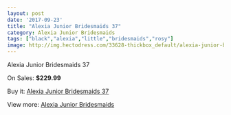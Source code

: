 ```yaml
---
layout: post
date: '2017-09-23'
title: "Alexia Junior Bridesmaids 37"
category: Alexia Junior Bridesmaids
tags: ["black","alexia","little","bridesmaids","rosy"]
image: http://img.hectodress.com/33628-thickbox_default/alexia-junior-bridesmaids-37.jpg
---
```

Alexia Junior Bridesmaids 37

On Sales: **$229.99**
<a href="https://www.hectodress.com/alexia-junior-bridesmaids/15523-alexia-junior-bridesmaids-37.html"><amp-img layout="responsive" width="600" height="600" src="//img.hectodress.com/33628-thickbox_default/alexia-junior-bridesmaids-37.jpg" alt="Alexia Junior Bridesmaids 37 0" /></a>

Buy it: [Alexia Junior Bridesmaids 37](https://www.hectodress.com/alexia-junior-bridesmaids/15523-alexia-junior-bridesmaids-37.html "Alexia Junior Bridesmaids 37")

View more: [Alexia Junior Bridesmaids](https://www.hectodress.com/280-alexia-junior-bridesmaids "Alexia Junior Bridesmaids")
